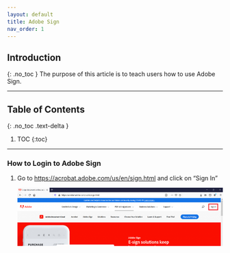 ```yaml
---
layout: default
title: Adobe Sign
nav_order: 1
---
```

## Introduction
{: .no_toc }
The purpose of this article is to teach users how to use Adobe Sign.

---

## Table of Contents
{: .no_toc .text-delta }

1. TOC
{:toc}

---



### How to Login to Adobe Sign

1. Go to https://acrobat.adobe.com/us/en/sign.html and click on “Sign In”

   ![AdobeSign_1](./images/AdobeSign_1.png)